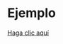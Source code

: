 # Ejemplo

[Haga clic aquí](https://htmlpreview.github.io/?https://github.com/sergio-tello/Ejemplo/blob/master/page.html)
